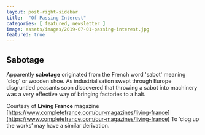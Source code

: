 ```yaml
---
layout: post-right-sidebar
title:  "Of Passing Interest"
categories: [ featured, newsletter ]
image: assets/images/2019-07-01-passing-interest.jpg
featured: true
---
```


## Sabotage
Apparently **sabotage** originated from the French word 'sabot' 
meaning 'clog' or wooden shoe. As industrialisation swept through Europe disgruntled peasants 
soon discovered that throwing a sabot into machinery was a very effective way of bringing
factories to a halt. 

Courtesy of **Living France** magazine
[https://www.completefrance.com/our-magazines/living-france](https://www.completefrance.com/our-magazines/living-france) 
To ‘clog up the works’ may have a similar derivation. 

